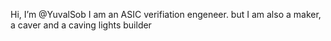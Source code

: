 Hi, I’m @YuvalSob
I am an ASIC verifiation engeneer.
but I am also a maker, a caver and a caving lights builder
